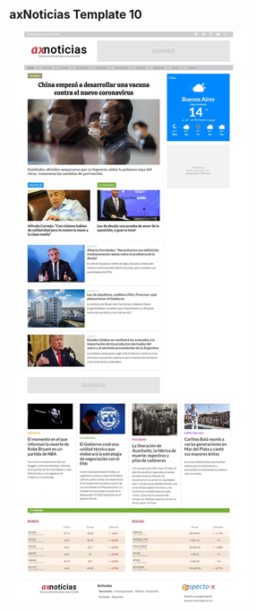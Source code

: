 ## axNoticias Template 10
![List / Screenshots](https://github.com/virla01/axNoticias-Template-10/blob/master/Diseno/template10.jpg)